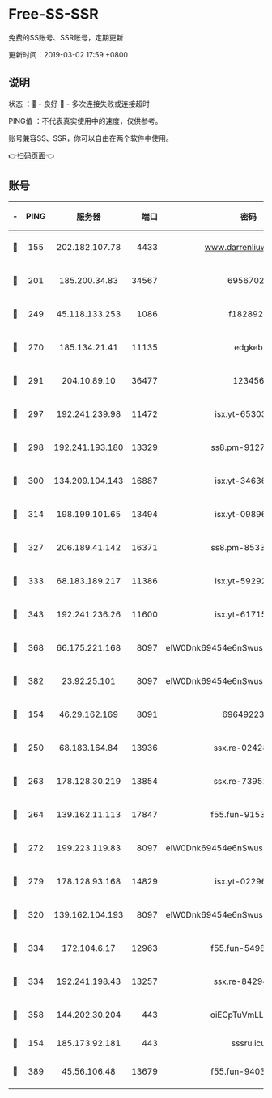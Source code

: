 # Free-SS-SSR

免费的SS账号、SSR账号，定期更新

更新时间：2019-03-02 17:59 +0800

## 说明

状态     ：🙂 - 良好 🙁 - 多次连接失败或连接超时

PING值   ：不代表真实使用中的速度，仅供参考。

账号兼容SS、SSR，你可以自由在两个软件中使用。

👉[扫码页面](https://liesauer.github.io/free-ss-ssr.github.io/)👈

## 账号

|-|PING|服务器|端口|密码|加密方式|区域|
|:----:|:----:|:-----:|-----:|:----:|:----:|:----:|
|🙂|155|202.182.107.78|4433|www.darrenliuwei.com|aes-256-cfb|JP|
|🙂|201|185.200.34.83|34567|69567020|aes-256-cfb|US|
|🙂|249|45.118.133.253|1086|f1828920|aes-256-cfb|SG|
|🙂|270|185.134.21.41|11135|edgkeb|aes-256-cfb|GB|
|🙂|291|204.10.89.10|36477|123456|aes-256-cfb|US|
|🙂|297|192.241.239.98|11472|isx.yt-65303536|aes-256-cfb|US|
|🙂|298|192.241.193.180|13329|ss8.pm-91273278|aes-256-cfb|US|
|🙂|300|134.209.104.143|16887|isx.yt-34636284|aes-256-cfb|SG|
|🙂|314|198.199.101.65|13494|isx.yt-09896411|aes-256-cfb|US|
|🙂|327|206.189.41.142|16371|ss8.pm-85330521|aes-256-cfb|SG|
|🙂|333|68.183.189.217|11386|isx.yt-59292721|aes-256-cfb|SG|
|🙂|343|192.241.236.26|11600|isx.yt-61715029|aes-256-cfb|US|
|🙂|368|66.175.221.168|8097|eIW0Dnk69454e6nSwuspv9DmS201tQ0D|aes-256-cfb|US|
|🙂|382|23.92.25.101|8097|eIW0Dnk69454e6nSwuspv9DmS201tQ0D|aes-256-cfb|US|
|🙂|154|46.29.162.169|8091|6964922356|aes-256-cfb|RU|
|🙂|250|68.183.164.84|13936|ssx.re-02428773|aes-256-cfb|US|
|🙂|263|178.128.30.219|13854|ssx.re-73952571|aes-256-cfb|SG|
|🙂|264|139.162.11.113|17847|f55.fun-91530926|aes-256-cfb|SG|
|🙂|272|199.223.119.83|8097|eIW0Dnk69454e6nSwuspv9DmS201tQ0D|aes-256-cfb|US|
|🙂|279|178.128.93.168|14829|isx.yt-02296578|aes-256-cfb|SG|
|🙂|320|139.162.104.193|8097|eIW0Dnk69454e6nSwuspv9DmS201tQ0D|aes-256-cfb|JP|
|🙂|334|172.104.6.17|12963|f55.fun-54984893|aes-256-cfb|US|
|🙂|334|192.241.198.43|13257|ssx.re-84294373|aes-256-cfb|US|
|🙂|358|144.202.30.204|443|oiECpTuVmLLxk4Ts|aes-256-cfb|US|
|🙁|154|185.173.92.181|443|sssru.icu|rc4-md5|RU|
|🙁|389|45.56.106.48|13679|f55.fun-94035018|aes-256-cfb|US|
